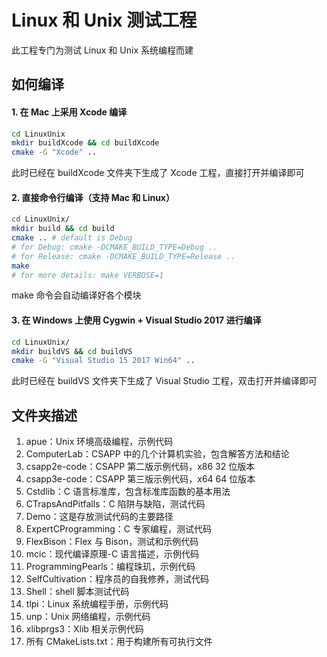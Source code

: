 # Linux 和 Unix 测试工程

此工程专门为测试 Linux 和 Unix 系统编程而建

## 如何编译

#### 1. 在 Mac 上采用 Xcode 编译

```bash
cd LinuxUnix
mkdir buildXcode && cd buildXcode
cmake -G "Xcode" ..
```

此时已经在 buildXcode 文件夹下生成了 Xcode 工程，直接打开并编译即可

#### 2. 直接命令行编译（支持 Mac 和 Linux）

```bash
cd LinuxUnix/
mkdir build && cd build
cmake .. # default is Debug
# for Debug: cmake -DCMAKE_BUILD_TYPE=Debug ..
# for Release: cmake -DCMAKE_BUILD_TYPE=Release ..
make
# for more details: make VERBOSE=1
```

make 命令会自动编译好各个模块

#### 3. 在 Windows 上使用 Cygwin + Visual Studio 2017 进行编译

```bash
cd LinuxUnix/
mkdir buildVS && cd buildVS
cmake -G "Visual Studio 15 2017 Win64" ..
```

此时已经在 buildVS 文件夹下生成了 Visual Studio 工程，双击打开并编译即可

## 文件夹描述

1. apue：Unix 环境高级编程，示例代码
2. ComputerLab：CSAPP 中的几个计算机实验，包含解答方法和结论
3. csapp2e-code：CSAPP 第二版示例代码，x86 32 位版本
4. csapp3e-code：CSAPP 第三版示例代码，x64 64 位版本
5. Cstdlib：C 语言标准库，包含标准库函数的基本用法
6. CTrapsAndPitfalls：C 陷阱与缺陷，测试代码
7. Demo：这是存放测试代码的主要路径
8. ExpertCProgramming：C 专家编程，测试代码
9. FlexBison：Flex 与 Bison，测试和示例代码
10. mcic：现代编译原理-C 语言描述，示例代码
11. ProgrammingPearls：编程珠玑，示例代码
12. SelfCultivation：程序员的自我修养，测试代码
13. Shell：shell 脚本测试代码
14. tlpi：Linux 系统编程手册，示例代码
15. unp：Unix 网络编程，示例代码
16. xlibprgs3：Xlib 相关示例代码
17. 所有 CMakeLists.txt：用于构建所有可执行文件
